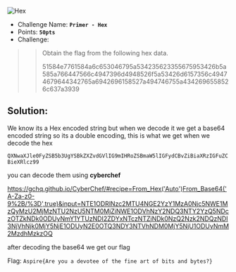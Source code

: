 ![Hex](https://user-images.githubusercontent.com/33517160/113944955-14270e00-980e-11eb-8ef8-d34a37e56f6d.png)

- Challenge Name: **`Primer - Hex`**
- Points: **`50pts`**
- Challenge:
>> Obtain the flag from the following hex data.
>>
>>  51584e7761584a6c653046795a534235623355675953426b5a585a766447566c4947396d4948526f5a53426d6157356c49474679644342765a6942696158527a494746755a4342696558526c637a3939

## Solution:
We know its a Hex encoded string but when we decode it we get a base64 encoded string so its a double encoding,
this is what we get when we decode the hex 

`QXNwaXJle0FyZSB5b3UgYSBkZXZvdGVlIG9mIHRoZSBmaW5lIGFydCBvZiBiaXRzIGFuZCBieXRlcz99`


you can decode them using **cyberchef**

https://gchq.github.io/CyberChef/#recipe=From_Hex('Auto')From_Base64('A-Za-z0-9%2B/%3D',true)&input=NTE1ODRlNzc2MTU4NGE2YzY1MzA0Njc5NWE1MzQyMzU2MjMzNTU2NzU5NTM0MjZiNWE1ODVhNzY2NDQ3NTY2YzQ5NDczOTZkNDk0ODUyNmY1YTUzNDI2ZDYxNTczNTZjNDk0NzQ2Nzk2NDQzNDI3NjVhNjk0MjY5NjE1ODUyN2E0OTQ3NDY3NTVhNDM0MjY5NjU1ODUyNmM2MzdhMzkzOQ

after decoding the base64 we get our flag

Flag: `Aspire{Are you a devotee of the fine art of bits and bytes?}`
